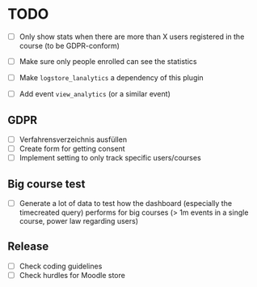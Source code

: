 # TODO

- [ ] Only show stats when there are more than X users registered in the course (to be GDPR-conform)
- [ ] Make sure only people enrolled can see the statistics
- [ ] Make `logstore_lanalytics` a dependency of this plugin
- [ ] Add event `view_analytics` (or a similar event)


## GDPR
- [ ] Verfahrensverzeichnis ausfüllen
- [ ] Create form for getting consent
- [ ] Implement setting to only track specific users/courses

## Big course test
- [ ] Generate a lot of data to test how the dashboard (especially the timecreated query) performs for big courses (> 1m events in a single course, power law regarding users)

## Release
- [ ] Check coding guidelines
- [ ] Check hurdles for Moodle store